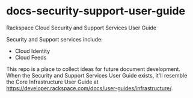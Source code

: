 # docs-security-support-user-guide
Rackspace Cloud Security and Support Services User Guide

Security and Support services include:

* Cloud Identity
* Cloud Feeds

This repo is a place to collect ideas for future document development. 
When the Security and Support Services User Guide exists, it'll resemble the Core Infrastructure User Guide at https://developer.rackspace.com/docs/user-guides/infrastructure/. 
